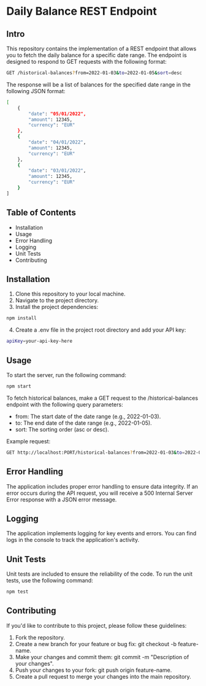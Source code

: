 # Daily Balance REST Endpoint

## Intro

This repository contains the implementation of a REST endpoint that allows you to fetch the daily balance for a specific date range. The endpoint is designed to respond to GET requests with the following format:

```bash
GET /historical-balances?from=2022-01-03&to=2022-01-05&sort=desc
```

The response will be a list of balances for the specified date range in the following JSON format:

```bash
[ 
    { 
        "date": "05/01/2022", 
        "amount": 12345, 
        "currency": "EUR" 
    }, 
    { 
        "date": "04/01/2022", 
        "amount": 12345, 
        "currency": "EUR" 
    }, 
    { 
        "date": "03/01/2022", 
        "amount": 12345, 
        "currency": "EUR" 
    }
]
```

## Table of Contents

- Installation
- Usage
- Error Handling
- Logging
- Unit Tests
- Contributing


## Installation

1. Clone this repository to your local machine.
2. Navigate to the project directory.
3. Install the project dependencies:

```bash
npm install
```
4. Create a .env file in the project root directory and add your API key:

```bash
apiKey=your-api-key-here
```

## Usage

To start the server, run the following command:

```bash
npm start
```

To fetch historical balances, make a GET request to the /historical-balances endpoint with the following query parameters:

- from: The start date of the date range (e.g., 2022-01-03).
- to: The end date of the date range (e.g., 2022-01-05).
- sort: The sorting order (asc or desc).

Example request:
```bash
GET http://localhost:PORT/historical-balances?from=2022-01-03&to=2022-01-05&sort=desc
```

## Error Handling
The application includes proper error handling to ensure data integrity. If an error occurs during the API request, you will receive a 500 Internal Server Error response with a JSON error message.

## Logging
The application implements logging for key events and errors. You can find logs in the console to track the application's activity.

## Unit Tests
Unit tests are included to ensure the reliability of the code. To run the unit tests, use the following command:

```bash
npm test
```

## Contributing
If you'd like to contribute to this project, please follow these guidelines:

1. Fork the repository.
2. Create a new branch for your feature or bug fix: git checkout -b feature-name.
3. Make your changes and commit them: git commit -m "Description of your changes".
4. Push your changes to your fork: git push origin feature-name.
5. Create a pull request to merge your changes into the main repository.